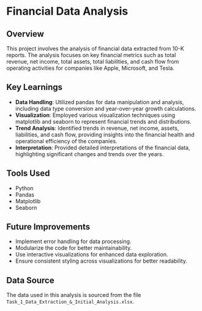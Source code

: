 # Financial Data Analysis

## Overview
This project involves the analysis of financial data extracted from 10-K reports. The analysis focuses on key financial metrics such as total revenue, net income, total assets, total liabilities, and cash flow from operating activities for companies like Apple, Microsoft, and Tesla.

## Key Learnings
- **Data Handling**: Utilized pandas for data manipulation and analysis, including data type conversion and year-over-year growth calculations.
- **Visualization**: Employed various visualization techniques using matplotlib and seaborn to represent financial trends and distributions.
- **Trend Analysis**: Identified trends in revenue, net income, assets, liabilities, and cash flow, providing insights into the financial health and operational efficiency of the companies.
- **Interpretation**: Provided detailed interpretations of the financial data, highlighting significant changes and trends over the years.

## Tools Used
- Python
- Pandas
- Matplotlib
- Seaborn

## Future Improvements
- Implement error handling for data processing.
- Modularize the code for better maintainability.
- Use interactive visualizations for enhanced data exploration.
- Ensure consistent styling across visualizations for better readability.

## Data Source
The data used in this analysis is sourced from the file `Task_1_Data_Extraction_&_Initial_Analysis.xlsx`. 